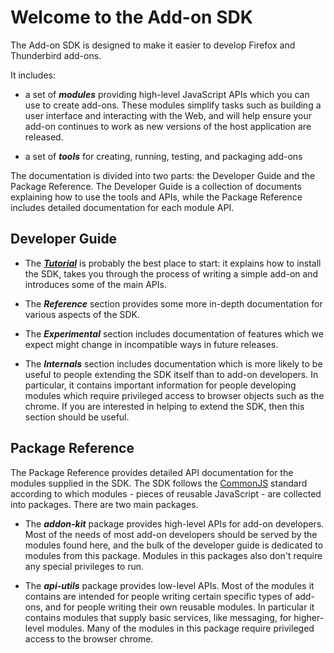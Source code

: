 
# Welcome to the Add-on SDK #

The Add-on SDK is designed to make it easier to develop Firefox and Thunderbird
add-ons.

It includes:

* a set of ***modules*** providing high-level JavaScript APIs which you can use to
create add-ons. These modules simplify tasks such as building a user interface
and interacting with the Web, and will help ensure your add-on continues to
work as new versions of the host application are released.

* a set of ***tools*** for creating, running, testing, and packaging add-ons

The documentation is divided into two parts: the Developer Guide and the
Package Reference. The Developer Guide is a collection of documents explaining
how to use the tools and APIs, while the Package Reference includes
detailed documentation for each module API.

## Developer Guide ##

* The [***Tutorial***](#guide/getting-started) is probably the best place to
start: it explains how to install the SDK, takes you through the process of
writing a simple add-on and introduces some of the main APIs.

* The ***Reference*** section provides some more in-depth documentation for
various aspects of the SDK.

* The ***Experimental*** section includes documentation of features which we
expect might change in incompatible ways in future releases.

* The ***Internals*** section includes documentation which is more likely to
be useful to people extending the SDK itself than to add-on developers. In
particular, it contains important information for people developing modules
which require privileged access to browser objects such as the chrome. If you
are interested in helping to extend the SDK, then this section should be useful.

## Package Reference ##

The Package Reference provides detailed API documentation for the modules
supplied in the SDK. The SDK follows the [CommonJS](http://www.commonjs.org/)
standard according to which modules - pieces of reusable JavaScript - are
collected into packages. There are two main packages.

* The ***addon-kit*** package provides high-level APIs for add-on developers. Most of
the needs of most add-on developers should be served by the modules found here,
and the bulk of the developer guide is dedicated to modules from this package.
Modules in this packages also don't require any special privileges to run.

* The ***api-utils*** package provides low-level APIs. Most of the modules it contains
are intended for people writing certain specific types of add-ons, and for
people writing their own reusable modules. In particular it contains modules
that supply basic services, like messaging, for higher-level modules. Many of
the modules in this package require privileged access to the browser chrome.

